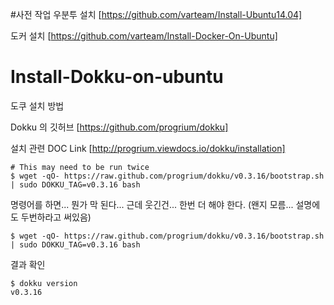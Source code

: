 #사전 작업
우분투 설치 [https://github.com/varteam/Install-Ubuntu14.04]

도커 설치 [https://github.com/varteam/Install-Docker-On-Ubuntu]

# Install-Dokku-on-ubuntu
도쿠 설치 방법

Dokku 의 깃허브 [https://github.com/progrium/dokku]

설치 관련 DOC Link [http://progrium.viewdocs.io/dokku/installation]

    # This may need to be run twice
    $ wget -qO- https://raw.github.com/progrium/dokku/v0.3.16/bootstrap.sh | sudo DOKKU_TAG=v0.3.16 bash


명령어를 하면... 뭔가 막 된다...
근데 웃긴건...
한번 더 해야 한다. (왠지 모름... 설명에도 두번하라고 써있음)

    $ wget -qO- https://raw.github.com/progrium/dokku/v0.3.16/bootstrap.sh | sudo DOKKU_TAG=v0.3.16 bash


결과 확인

    $ dokku version
    v0.3.16

